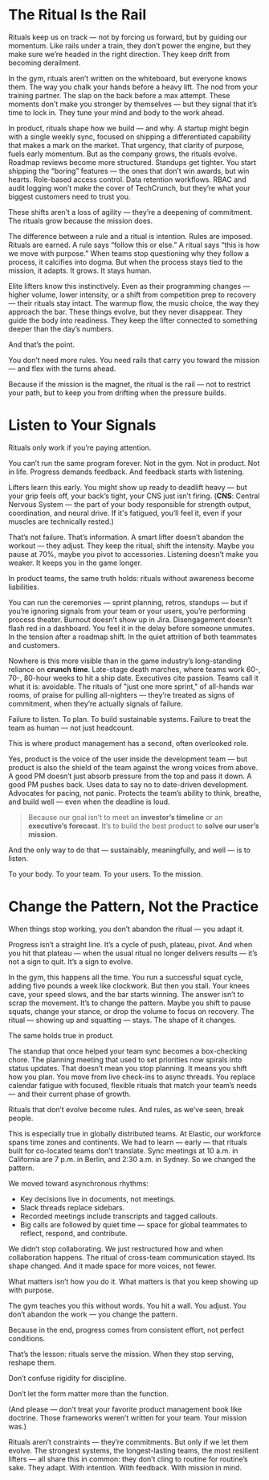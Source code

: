 # The Ritual Is the Rail

Rituals keep us on track — not by forcing us forward, but by guiding our momentum. Like rails under a train, they don’t power the engine, but they make sure we’re headed in the right direction. They keep drift from becoming derailment.

In the gym, rituals aren’t written on the whiteboard, but everyone knows them. The way you chalk your hands before a heavy lift. The nod from your training partner. The slap on the back before a max attempt. These moments don’t make you stronger by themselves — but they signal that it’s time to lock in. They tune your mind and body to the work ahead.

In product, rituals shape how we build — and why. A startup might begin with a single weekly sync, focused on shipping a differentiated capability that makes a mark on the market. That urgency, that clarity of purpose, fuels early momentum. But as the company grows, the rituals evolve. Roadmap reviews become more structured. Standups get tighter. You start shipping the “boring” features — the ones that don’t win awards, but win hearts. Role-based access control. Data retention workflows. RBAC and audit logging won’t make the cover of TechCrunch, but they’re what your biggest customers need to trust you.

These shifts aren’t a loss of agility — they’re a deepening of commitment. The rituals grow because the mission does.

The difference between a rule and a ritual is intention. Rules are imposed. Rituals are earned. A rule says “follow this or else.” A ritual says “this is how we move with purpose.” When teams stop questioning why they follow a process, it calcifies into dogma. But when the process stays tied to the mission, it adapts. It grows. It stays human.

Elite lifters know this instinctively. Even as their programming changes — higher volume, lower intensity, or a shift from competition prep to recovery — their rituals stay intact. The warmup flow, the music choice, the way they approach the bar. These things evolve, but they never disappear. They guide the body into readiness. They keep the lifter connected to something deeper than the day’s numbers.

And that’s the point.

You don’t need more rules. You need rails that carry you toward the mission — and flex with the turns ahead.

Because if the mission is the magnet, the ritual is the rail — not to restrict your path, but to keep you from drifting when the pressure builds.

# Listen to Your Signals

Rituals only work if you’re paying attention.

You can’t run the same program forever. Not in the gym. Not in product. Not in life. Progress demands feedback. And feedback starts with listening.

Lifters learn this early. You might show up ready to deadlift heavy — but your grip feels off, your back’s tight, your CNS just isn’t firing. (**CNS**: Central Nervous System — the part of your body responsible for strength output, coordination, and neural drive. If it's fatigued, you’ll feel it, even if your muscles are technically rested.)

That’s not failure. That’s information. A smart lifter doesn’t abandon the workout — they adjust. They keep the ritual, shift the intensity. Maybe you pause at 70%, maybe you pivot to accessories. Listening doesn’t make you weaker. It keeps you in the game longer.

In product teams, the same truth holds: rituals without awareness become liabilities.

You can run the ceremonies — sprint planning, retros, standups — but if you’re ignoring signals from your team or your users, you’re performing process theater. Burnout doesn’t show up in Jira. Disengagement doesn’t flash red in a dashboard. You feel it in the delay before someone unmutes. In the tension after a roadmap shift. In the quiet attrition of both teammates and customers.

Nowhere is this more visible than in the game industry’s long-standing reliance on **crunch time**. Late-stage death marches, where teams work 60-, 70-, 80-hour weeks to hit a ship date. Executives cite passion. Teams call it what it is: avoidable. The rituals of "just one more sprint," of all-hands war rooms, of praise for pulling all-nighters — they’re treated as signs of commitment, when they’re actually signals of failure.

Failure to listen. To plan. To build sustainable systems. Failure to treat the team as human — not just headcount.

This is where product management has a second, often overlooked role.

Yes, product is the voice of the user inside the development team — but product is also the shield of the team against the wrong voices from above. A good PM doesn’t just absorb pressure from the top and pass it down. A good PM pushes back. Uses data to say no to date-driven development. Advocates for pacing, not panic. Protects the team’s ability to think, breathe, and build well — even when the deadline is loud.

> Because our goal isn’t to meet an **investor’s timeline** or an **executive’s forecast**. It’s to build the best product to **solve our user’s mission**.

And the only way to do that — sustainably, meaningfully, and well — is to listen.

To your body.
To your team.
To your users.
To the mission.

# Change the Pattern, Not the Practice

When things stop working, you don’t abandon the ritual — you adapt it.

Progress isn’t a straight line. It’s a cycle of push, plateau, pivot. And when you hit that plateau — when the usual ritual no longer delivers results — it’s not a sign to quit. It’s a sign to evolve.

In the gym, this happens all the time. You run a successful squat cycle, adding five pounds a week like clockwork. But then you stall. Your knees cave, your speed slows, and the bar starts winning. The answer isn’t to scrap the movement. It’s to change the pattern. Maybe you shift to pause squats, change your stance, or drop the volume to focus on recovery. The ritual — showing up and squatting — stays. The shape of it changes.

The same holds true in product.

The standup that once helped your team sync becomes a box-checking chore. The planning meeting that used to set priorities now spirals into status updates. That doesn’t mean you stop planning. It means you shift how you plan. You move from live check-ins to async threads. You replace calendar fatigue with focused, flexible rituals that match your team’s needs — and their current phase of growth.

Rituals that don’t evolve become rules. And rules, as we’ve seen, break people.

This is especially true in globally distributed teams. At Elastic, our workforce spans time zones and continents. We had to learn — early — that rituals built for co-located teams don’t translate. Sync meetings at 10 a.m. in California are 7 p.m. in Berlin, and 2:30 a.m. in Sydney. So we changed the pattern.

We moved toward asynchronous rhythms:
- Key decisions live in documents, not meetings.
- Slack threads replace sidebars.
- Recorded meetings include transcripts and tagged callouts.
- Big calls are followed by quiet time — space for global teammates to reflect, respond, and contribute.

We didn’t stop collaborating. We just restructured how and when collaboration happens. The ritual of cross-team communication stayed. Its shape changed. And it made space for more voices, not fewer.

What matters isn’t how you do it. What matters is that you keep showing up with purpose.

The gym teaches you this without words. You hit a wall. You adjust. You don’t abandon the work — you change the pattern.

Because in the end, progress comes from consistent effort, not perfect conditions.

That’s the lesson: rituals serve the mission. When they stop serving, reshape them.

Don’t confuse rigidity for discipline.

Don’t let the form matter more than the function.

(And please — don’t treat your favorite product management book like doctrine. Those frameworks weren’t written for your team. Your mission was.)

Rituals aren’t constraints — they’re commitments. But only if we let them evolve. The strongest systems, the longest-lasting teams, the most resilient lifters — all share this in common: they don’t cling to routine for routine’s sake. They adapt. With intention. With feedback. With mission in mind.


 
